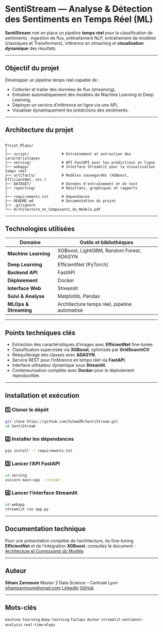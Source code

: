 # SentiStream — Analyse & Détection des Sentiments en Temps Réel (ML)

**SentiStream** met en place un pipeline **temps réel** pour la classification de sentiments :
ingestion de flux, prétraitement NLP, entraînement de modèles (classiques et Transformers),
inférence en streaming et **visualisation dynamique** des résultats.

---

## Objectif du projet

Développer un pipeline temps réel capable de :
- Collecter et traiter des données de flux (streaming),
- Entraîner automatiquement des modèles de Machine Learning et Deep Learning,
- Déployer un service d’inférence en ligne via une API,
- Visualiser dynamiquement les prédictions des sentiments.

---

## Architecture du projet

```

Projet_Mlops/
│
├── script/               # Entraînement et extraction des caractéristiques
├── serving/              # API FastAPI pour les prédictions en ligne
├── webapp/               # Interface Streamlit pour la visualisation temps réel
├── artifacts/            # Modèles sauvegardés (XGBoost, EfficientNet, etc.)
├── DATASET/              # Données d'entraînement et de test
├── reporting/            # Résultats, graphiques et rapports
│
├── requirements.txt      # Dépendances
├── README.md             # Documentation du projet
├── .gitignore
└── Architecture_et_Composants_du_Modele.pdf

````

---

## Technologies utilisées

| Domaine | Outils et bibliothèques |
|----------|-------------------------|
| **Machine Learning** | XGBoost, LightGBM, Random Forest, ADASYN |
| **Deep Learning** | EfficientNet (PyTorch) |
| **Backend API** | FastAPI |
| **Déploiement** | Docker |
| **Interface Web** | Streamlit |
| **Suivi & Analyse** | Matplotlib, Pandas |
| **MLOps & Streaming** | Architecture temps réel, pipeline automatisé |

---

## Points techniques clés

- Extraction des caractéristiques d’images avec **EfficientNet** fine-tunée.  
- Classification supervisée via **XGBoost**, optimisée par **GridSearchCV**.  
- Rééquilibrage des classes avec **ADASYN**.  
- Service REST pour l’inférence en temps réel via **FastAPI**.  
- Interface utilisateur dynamique sous **Streamlit**.  
- Conteneurisation complète avec **Docker** pour le déploiement reproductible.

---

## Installation et exécution

### 1️⃣ Cloner le dépôt
```bash
git clone https://github.com/SihamZR/SentiStream.git
cd SentiStream
````

### 2️⃣ Installer les dépendances

```bash
pip install -r requirements.txt
```

### 3️⃣ Lancer l’API FastAPI

```bash
cd serving
uvicorn main:app --reload
```

### 4️⃣ Lancer l’interface Streamlit

```bash
cd webapp
streamlit run app.py
```

---

## Documentation technique

Pour une présentation complète de l’architecture, du fine-tuning **EfficientNet** et de l’intégration **XGBoost**, consultez le document :
[Architecture et Composants du Modèle](./Architecture_et_Composants_du_Modele.pdf)

---

## Auteur

**Siham Zarmoum**
Master 2 Data Science – Centrale Lyon
[sihamzarmoum@gmail.com](mailto:sihamzarmoum@gmail.com)
[LinkedIn](https://linkedin.com/in/siham-zarmoum/)
[GitHub](https://github.com/SihamZR)

---

## Mots-clés

`machine-learning` `deep-learning` `fastapi` `docker` `streamlit` `sentiment-analysis` `real-time` `mlops`

````
